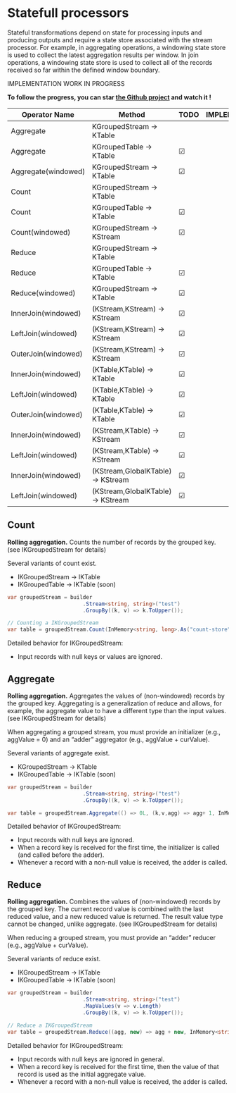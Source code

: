 # Statefull processors

Stateful transformations depend on state for processing inputs and producing outputs and require a state store associated with the stream processor. For example, in aggregating operations, a windowing state store is used to collect the latest aggregation results per window. In join operations, a windowing state store is used to collect all of the records received so far within the defined window boundary.

IMPLEMENTATION WORK IN PROGRESS

**To follow the progress, you can star [the Github project](https://github.com/LGouellec/kafka-streams-dotnet) and watch it !** 

|Operator Name|Method|TODO|IMPLEMENTED|TESTED|DOCUMENTED|
|---|---|---|---|---|---|
|Aggregate|KGroupedStream -> KTable|   |   |   |&#9745;|
|Aggregate|KGroupedTable -> KTable|&#9745;|   |   |   |
|Aggregate(windowed)|KGroupedStream -> KTable|&#9745;|   |   |   |
|Count|KGroupedStream -> KTable|   |   |   |&#9745;|
|Count|KGroupedTable -> KTable|&#9745;|   |   |   |
|Count(windowed)|KGroupedStream → KStream|&#9745;|   |   |   |
|Reduce|KGroupedStream → KTable|   |   |   |&#9745;|
|Reduce|KGroupedTable → KTable|&#9745;|   |   |   |
|Reduce(windowed)|KGroupedStream → KTable|&#9745;|   |   |   |
|InnerJoin(windowed)|(KStream,KStream) → KStream|&#9745;|   |   |   |
|LeftJoin(windowed)|(KStream,KStream) → KStream|&#9745;|   |   |   |
|OuterJoin(windowed)|(KStream,KStream) → KStream|&#9745;|   |   |   |
|InnerJoin(windowed)|(KTable,KTable) → KTable|&#9745;|   |   |   |
|LeftJoin(windowed)|(KTable,KTable) → KTable|&#9745;|   |   |   |
|OuterJoin(windowed)|(KTable,KTable) → KTable|&#9745;|   |   |   |
|InnerJoin(windowed)|(KStream,KTable) → KStream|&#9745;|   |   |   |
|LeftJoin(windowed)|(KStream,KTable) → KStream|&#9745;|   |   |   |
|InnerJoin(windowed)|(KStream,GlobalKTable) → KStream|&#9745;|   |   |   |
|LeftJoin(windowed)|(KStream,GlobalKTable) → KStream|&#9745;|   |   |   |

## Count

**Rolling aggregation.** Counts the number of records by the grouped key. (see IKGroupedStream for details)

Several variants of count exist.

- IKGroupedStream  → IKTable
- IKGroupedTable  -> IKTable (soon)

``` csharp
var groupedStream = builder
                        .Stream<string, string>("test")
                        .GroupBy((k, v) => k.ToUpper());

// Counting a IKGroupedStream
var table = groupedStream.Count(InMemory<string, long>.As("count-store"));
```

Detailed behavior for IKGroupedStream:
- Input records with null keys or values are ignored.

## Aggregate

**Rolling aggregation.** Aggregates the values of (non-windowed) records by the grouped key. Aggregating is a generalization of reduce and allows, for example, the aggregate value to have a different type than the input values. (see IKGroupedStream for details)

When aggregating a grouped stream, you must provide an initializer (e.g., aggValue = 0) and an “adder” aggregator (e.g., aggValue + curValue).

Several variants of aggregate exist.

- KGroupedStream → KTable
- IKGroupedTable  -> IKTable (soon)

``` csharp
var groupedStream = builder
                        .Stream<string, string>("test")
                        .GroupBy((k, v) => k.ToUpper());

var table = groupedStream.Aggregate(() => 0L, (k,v,agg) => agg+ 1, InMemory<string, long>.As("agg-store").WithValueSerdes<Int64SerDes>());
```
Detailed behavior of IKGroupedStream:
- Input records with null keys are ignored.
- When a record key is received for the first time, the initializer is called (and called before the adder).
- Whenever a record with a non-null value is received, the adder is called.

## Reduce

**Rolling aggregation.** Combines the values of (non-windowed) records by the grouped key. The current record value is combined with the last reduced value, and a new reduced value is returned. The result value type cannot be changed, unlike aggregate. (see IKGroupedStream for details)

When reducing a grouped stream, you must provide an “adder” reducer (e.g., aggValue + curValue).

Several variants of reduce exist.

- IKGroupedStream  → IKTable
- IKGroupedTable  -> IKTable (soon)

``` csharp
var groupedStream = builder
                        .Stream<string, string>("test")
                        .MapValues(v => v.Length)
                        .GroupBy((k, v) => k.ToUpper());

// Reduce a IKGroupedStream
var table = groupedStream.Reduce((agg, new) => agg + new, InMemory<string, int>.As("reduce-store").WithValueSerdes<Int32SerDes>());
```

Detailed behavior for IKGroupedStream:
- Input records with null keys are ignored in general.
- When a record key is received for the first time, then the value of that record is used as the initial aggregate value.
- Whenever a record with a non-null value is received, the adder is called.